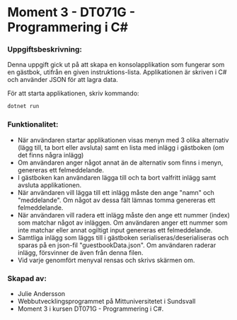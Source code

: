# Moment 3 - DT071G - Programmering i C#

### Uppgiftsbeskrivning:
Denna uppgift gick ut på att skapa en konsolapplikation som fungerar som en gästbok, utifrån en given instruktions-lista.
Applikationen är skriven i C# och använder JSON för att lagra data. 

För att starta applikationen, skriv kommando:
```bash
dotnet run
```

### Funktionalitet:
- När användaren startar applikationen visas menyn med 3 olika alternativ (lägg till, ta bort eller avsluta) samt en lista med inlägg i gästboken (om det finns några inlägg)
- Om användaren anger något annat än de alternativ som finns i menyn, genereras ett felmeddelande.
- I gästboken kan användaren lägga till och ta bort valfritt inlägg samt avsluta applikationen.
- När användaren vill lägga till ett inlägg måste den ange "namn" och "meddelande". Om något av dessa fält lämnas tomma genereras ett felmeddelande.
- När användaren vill radera ett inlägg måste den ange ett nummer (index) som matchar något av inläggen. Om användaren anger ett nummer som inte matchar eller annat ogiltigt input genereras ett felmeddelande.
- Samtliga inlägg som läggs till i gästboken serialiseras/deserialiseras och sparas på en json-fil "guestbookData.json". Om användaren raderar inlägg, försvinner de även från denna filen. 
- Vid varje genomfört menyval rensas och skrivs skärmen om. 

### Skapad av:
- Julie Andersson
- Webbutvecklingsprogrammet på Mittuniversitetet i Sundsvall
- Moment 3 i kursen DT071G - Programmering i C#.